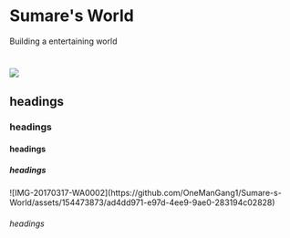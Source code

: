 # Sumare's World
 Building a entertaining world
<!DOCTYPE html>
<head> 
   <meta charset="UTF-8">
   <meta name="description" content="internet shopping">
   <meta name = "keywords" content="HTML, CSS">
   <meta name = "author" content="Dr.Dharamdat Sumare">
   <meta name= "viewport" content="width=divice-width,initial-scale=1.0">
<title>hello world</title>
</head>
<body>
<h1><img src=  </h1>
<h2>headings</h2>
<h3>headings</h3>
<h4>headings</h4>
<h5>headings</h5>![IMG-20170317-WA0002](https://github.com/OneManGang1/Sumare-s-World/assets/154473873/ad4dd971-e97d-4ee9-9ae0-283194c02828)

<h6>headings</h6>

</body>
</html>
   
